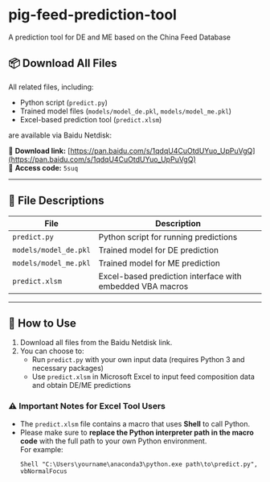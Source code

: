 # pig-feed-prediction-tool
A prediction tool for DE and ME based on the China Feed Database
## 📦 Download All Files

All related files, including:

- Python script (`predict.py`)
- Trained model files (`models/model_de.pkl`, `models/model_me.pkl`)
- Excel-based prediction tool (`predict.xlsm`)

are available via Baidu Netdisk:

🔗 **Download link:** [https://pan.baidu.com/s/1qdqU4CuOtdUYuo_UpPuVgQ](https://pan.baidu.com/s/1qdqU4CuOtdUYuo_UpPuVgQ)  
🔐 **Access code:** `5suq`

---

## 📝 File Descriptions

| File | Description |
|------|-------------|
| `predict.py` | Python script for running predictions |
| `models/model_de.pkl` | Trained model for DE prediction |
| `models/model_me.pkl` | Trained model for ME prediction |
| `predict.xlsm` | Excel-based prediction interface with embedded VBA macros |

---

## 🚀 How to Use

1. Download all files from the Baidu Netdisk link.
2. You can choose to:
   - Run `predict.py` with your own input data (requires Python 3 and necessary packages)
   - Use `predict.xlsm` in Microsoft Excel to input feed composition data and obtain DE/ME predictions

### ⚠️ Important Notes for Excel Tool Users

- The `predict.xlsm` file contains a macro that uses **Shell** to call Python.
- Please make sure to **replace the Python interpreter path in the macro code** with the full path to your own Python environment.  
  For example:
  ```vba
  Shell "C:\Users\yourname\anaconda3\python.exe path\to\predict.py", vbNormalFocus
